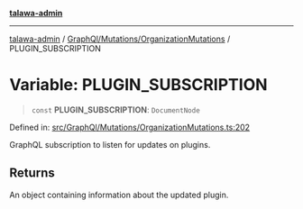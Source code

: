 [**talawa-admin**](../../../../README.md)

***

[talawa-admin](../../../../modules.md) / [GraphQl/Mutations/OrganizationMutations](../README.md) / PLUGIN\_SUBSCRIPTION

# Variable: PLUGIN\_SUBSCRIPTION

> `const` **PLUGIN\_SUBSCRIPTION**: `DocumentNode`

Defined in: [src/GraphQl/Mutations/OrganizationMutations.ts:202](https://github.com/bint-Eve/talawa-admin/blob/e05e1a03180dbbfc7ba850102958ea6b6cd4b01e/src/GraphQl/Mutations/OrganizationMutations.ts#L202)

GraphQL subscription to listen for updates on plugins.

## Returns

An object containing information about the updated plugin.
